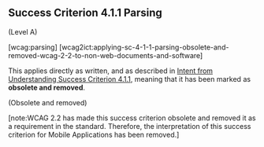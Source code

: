 ## Success Criterion 4.1.1 Parsing

(Level A)

[wcag:parsing]
[wcag2ict:applying-sc-4-1-1-parsing-obsolete-and-removed-wcag-2-2-to-non-web-documents-and-software]

This applies directly as written, and as described in [Intent from Understanding Success Criterion 4.1.1](https://www.w3.org/WAI/WCAG22/Understanding/parsing), meaning that it has been marked as **obsolete and removed**.

(Obsolete and removed)

[note:WCAG 2.2 has made this success criterion obsolete and removed it as a requirement in the standard. Therefore, the interpretation of this success criterion for Mobile Applications has been removed.]

